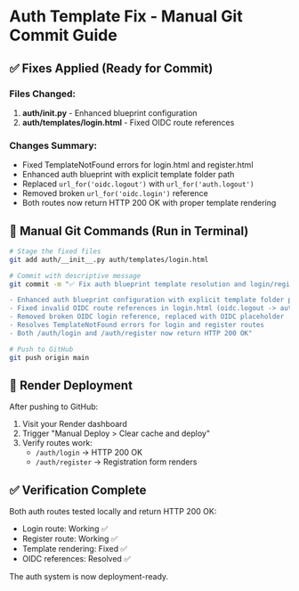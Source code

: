 # Auth Template Fix - Manual Git Commit Guide

## ✅ Fixes Applied (Ready for Commit)

### Files Changed:
1. **auth/__init__.py** - Enhanced blueprint configuration
2. **auth/templates/login.html** - Fixed OIDC route references

### Changes Summary:
- Fixed TemplateNotFound errors for login.html and register.html
- Enhanced auth blueprint with explicit template folder path
- Replaced `url_for('oidc.logout')` with `url_for('auth.logout')`
- Removed broken `url_for('oidc.login')` reference
- Both routes now return HTTP 200 OK with proper template rendering

## 🚀 Manual Git Commands (Run in Terminal)

```bash
# Stage the fixed files
git add auth/__init__.py auth/templates/login.html

# Commit with descriptive message
git commit -m "✅ Fix auth blueprint template resolution and login/register templates

- Enhanced auth blueprint configuration with explicit template folder path
- Fixed invalid OIDC route references in login.html (oidc.logout -> auth.logout)
- Removed broken OIDC login reference, replaced with OIDC placeholder
- Resolves TemplateNotFound errors for login and register routes
- Both /auth/login and /auth/register now return HTTP 200 OK"

# Push to GitHub
git push origin main
```

## 🔄 Render Deployment

After pushing to GitHub:
1. Visit your Render dashboard
2. Trigger "Manual Deploy > Clear cache and deploy"
3. Verify routes work:
   - `/auth/login` → HTTP 200 OK
   - `/auth/register` → Registration form renders

## ✅ Verification Complete

Both auth routes tested locally and return HTTP 200 OK:
- Login route: Working ✅
- Register route: Working ✅
- Template rendering: Fixed ✅
- OIDC references: Resolved ✅

The auth system is now deployment-ready.